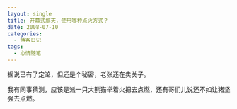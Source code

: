 ```yaml
---
layout: single
title: 开幕式那天，使用哪种点火方式？
date: 2008-07-10
categories:
  - 博客日记
tags:
  - 心情随笔
---
```


据说已有了定论，但还是个秘密，老张还在卖关子。

我有同事猜测，应该是派一只大熊猫举着火把去点燃，还有哥们儿说还不如让猪坚强去点燃。
